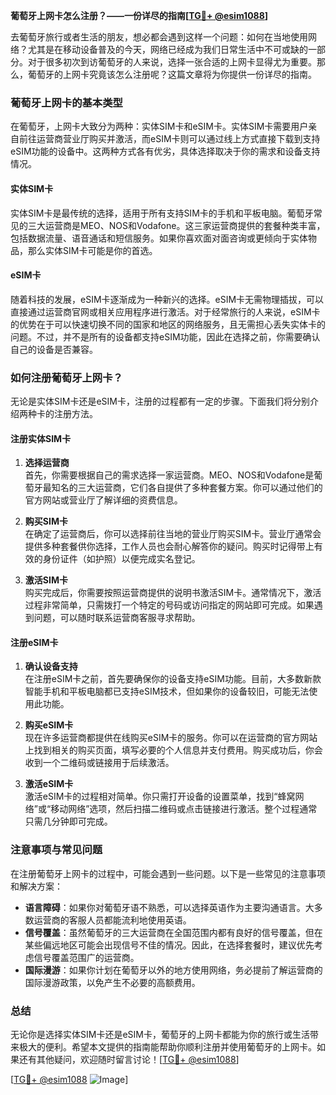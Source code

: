**葡萄牙上网卡怎么注册？——一份详尽的指南[[TG💪+ @esim1088](https://t.me/s/esim1088)]**

去葡萄牙旅行或者生活的朋友，想必都会遇到这样一个问题：如何在当地使用网络？尤其是在移动设备普及的今天，网络已经成为我们日常生活中不可或缺的一部分。对于很多初次到访葡萄牙的人来说，选择一张合适的上网卡显得尤为重要。那么，葡萄牙的上网卡究竟该怎么注册呢？这篇文章将为你提供一份详尽的指南。

### 葡萄牙上网卡的基本类型

在葡萄牙，上网卡大致分为两种：实体SIM卡和eSIM卡。实体SIM卡需要用户亲自前往运营商营业厅购买并激活，而eSIM卡则可以通过线上方式直接下载到支持eSIM功能的设备中。这两种方式各有优劣，具体选择取决于你的需求和设备支持情况。

#### 实体SIM卡

实体SIM卡是最传统的选择，适用于所有支持SIM卡的手机和平板电脑。葡萄牙常见的三大运营商是MEO、NOS和Vodafone。这三家运营商提供的套餐种类丰富，包括数据流量、语音通话和短信服务。如果你喜欢面对面咨询或更倾向于实体物品，那么实体SIM卡可能是你的首选。

#### eSIM卡

随着科技的发展，eSIM卡逐渐成为一种新兴的选择。eSIM卡无需物理插拔，可以直接通过运营商官网或相关应用程序进行激活。对于经常旅行的人来说，eSIM卡的优势在于可以快速切换不同的国家和地区的网络服务，且无需担心丢失实体卡的问题。不过，并不是所有的设备都支持eSIM功能，因此在选择之前，你需要确认自己的设备是否兼容。

### 如何注册葡萄牙上网卡？

无论是实体SIM卡还是eSIM卡，注册的过程都有一定的步骤。下面我们将分别介绍两种卡的注册方法。

#### 注册实体SIM卡

1. **选择运营商**  
   首先，你需要根据自己的需求选择一家运营商。MEO、NOS和Vodafone是葡萄牙最知名的三大运营商，它们各自提供了多种套餐方案。你可以通过他们的官方网站或营业厅了解详细的资费信息。

2. **购买SIM卡**  
   在确定了运营商后，你可以选择前往当地的营业厅购买SIM卡。营业厅通常会提供多种套餐供你选择，工作人员也会耐心解答你的疑问。购买时记得带上有效的身份证件（如护照）以便完成实名登记。

3. **激活SIM卡**  
   购买完成后，你需要按照运营商提供的说明书激活SIM卡。通常情况下，激活过程非常简单，只需拨打一个特定的号码或访问指定的网站即可完成。如果遇到问题，可以随时联系运营商客服寻求帮助。

#### 注册eSIM卡

1. **确认设备支持**  
   在注册eSIM卡之前，首先要确保你的设备支持eSIM功能。目前，大多数新款智能手机和平板电脑都已支持eSIM技术，但如果你的设备较旧，可能无法使用此功能。

2. **购买eSIM卡**  
   现在许多运营商都提供在线购买eSIM卡的服务。你可以在运营商的官方网站上找到相关的购买页面，填写必要的个人信息并支付费用。购买成功后，你会收到一个二维码或链接用于后续激活。

3. **激活eSIM卡**  
   激活eSIM卡的过程相对简单。你只需打开设备的设置菜单，找到“蜂窝网络”或“移动网络”选项，然后扫描二维码或点击链接进行激活。整个过程通常只需几分钟即可完成。

### 注意事项与常见问题

在注册葡萄牙上网卡的过程中，可能会遇到一些问题。以下是一些常见的注意事项和解决方案：

- **语言障碍**：如果你对葡萄牙语不熟悉，可以选择英语作为主要沟通语言。大多数运营商的客服人员都能流利地使用英语。
- **信号覆盖**：虽然葡萄牙的三大运营商在全国范围内都有良好的信号覆盖，但在某些偏远地区可能会出现信号不佳的情况。因此，在选择套餐时，建议优先考虑信号覆盖范围广的运营商。
- **国际漫游**：如果你计划在葡萄牙以外的地方使用网络，务必提前了解运营商的国际漫游政策，以免产生不必要的高额费用。

### 总结

无论你是选择实体SIM卡还是eSIM卡，葡萄牙的上网卡都能为你的旅行或生活带来极大的便利。希望本文提供的指南能帮助你顺利注册并使用葡萄牙的上网卡。如果还有其他疑问，欢迎随时留言讨论！[[TG💪+ @esim1088](https://t.me/s/esim1088)]

[[TG💪+ @esim1088](https://t.me/s/esim1088) ![Image](https://i.postimg.cc/4NQfJmqS/Snipaste-2025-05-13-00-14-12.png)]